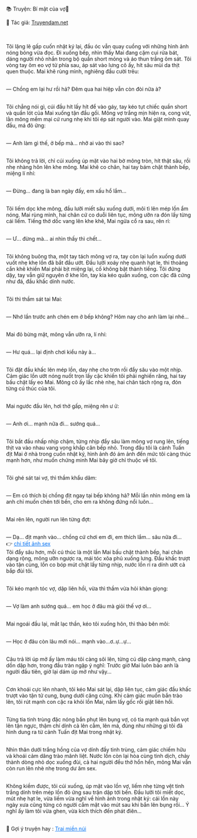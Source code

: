 
📚 Truyện: Bí mật của vợ🔞 
<br>
<p>📖 Tác giả: <a href="https://truyendam.net" target="_blank" title="Truyện sex người lớn, truyện 18+ tại Truyendam.net">Truyendam.net</a></p>
<br></br>
Tôi lặng lẽ gấp cuốn nhật ký lại, đầu óc vẫn quay cuồng với những hình ảnh nóng bỏng vừa đọc. Đi xuống bếp, nhìn thấy Mai đang cặm cụi rửa bát, dáng người nhỏ nhắn trong bộ quần short mỏng và áo thun trắng ôm sát. Tôi vòng tay ôm eo vợ từ phía sau, áp sát vào lưng cô ấy, hít sâu mùi da thịt quen thuộc. Mai khẽ rùng mình, nghiêng đầu cười trêu:<br></br>

— Chồng em lại hư rồi hả? Đêm qua hai hiệp vẫn còn đòi nữa à?<br></br>

Tôi chẳng nói gì, cúi đầu hít lấy hít để vào gáy, tay kéo tụt chiếc quần short và quần lót của Mai xuống tận đầu gối. Mông vợ trắng mịn hiện ra, cong vút, lằn mông mềm mại cứ rung nhẹ khi tôi ép sát người vào. Mai giật mình quay đầu, má đỏ ửng:<br></br>

— Anh làm gì thế, ở bếp mà... nhỡ ai vào thì sao?<br></br>

Tôi không trả lời, chỉ cúi xuống úp mặt vào hai bờ mông tròn, hít thật sâu, rồi nhẹ nhàng hôn lên khe mông. Mai khẽ co chân, hai tay bám chặt thành bếp, miệng lí nhí:<br></br>

— Đừng... đang là ban ngày đấy, em xấu hổ lắm...<br></br>

Tôi liếm dọc khe mông, đầu lưỡi miết sâu xuống dưới, môi tì lên mép lồn ẩm nóng. Mai rùng mình, hai chân cứ co duỗi liên tục, mông ưỡn ra đón lấy từng cái liếm. Tiếng thở dốc vang lên khe khẽ, Mai ngửa cổ ra sau, rên rỉ:<br></br>

— Ư... đừng mà... ai nhìn thấy thì chết...<br></br>

Tôi không buông tha, một tay tách mông vợ ra, tay còn lại luồn xuống dưới vuốt nhẹ khe lồn đã bắt đầu ướt. Đầu lưỡi xoáy nhẹ quanh hạt le, thi thoảng cắn khẽ khiến Mai phải bịt miệng lại, cố không bật thành tiếng. Tôi đứng dậy, tay vẫn giữ nguyên ở khe lồn, tay kia kéo quần xuống, con cặc đã cứng như đá, đầu khấc dính nước.<br></br>

Tôi thì thầm sát tai Mai:<br></br>

— Nhớ lần trước anh chén em ở bếp không? Hôm nay cho anh làm lại nhé...<br></br>

Mai đỏ bừng mặt, mông vẫn ưỡn ra, lí nhí:<br></br>

— Hư quá... lại định chơi kiểu này à...<br></br>

Tôi đặt đầu khấc lên mép lồn, day nhẹ cho trơn rồi đẩy sâu vào một nhịp. Cảm giác lồn ướt nóng nuốt trọn lấy cặc khiến tôi phải nghiến răng, hai tay bấu chặt lấy eo Mai. Mông cô ấy lắc nhè nhẹ, hai chân tách rộng ra, đón từng cú thúc của tôi.<br></br>

Mai ngước đầu lên, hơi thở gấp, miệng rên ư ử:<br></br>

— Anh ơi... mạnh nữa đi... sướng quá...<br></br>

Tôi bắt đầu nhấp nhịp chậm, từng nhịp đẩy sâu làm mông vợ rung lên, tiếng thịt va vào nhau vang vọng khắp căn bếp nhỏ. Trong đầu tôi là cảnh Tuấn địt Mai ở nhà trong cuốn nhật ký, hình ảnh đó ám ảnh đến mức tôi càng thúc mạnh hơn, như muốn chứng minh Mai bây giờ chỉ thuộc về tôi.<br></br>

Tôi ghé sát tai vợ, thì thầm khẩu dâm:<br></br>

— Em có thích bị chồng địt ngay tại bếp không hả? Mỗi lần nhìn mông em là anh chỉ muốn chén tới bến, cho em ra không đứng nổi luôn...<br></br>

Mai rên lên, người run lên từng đợt:<br></br>

— Dạ... địt mạnh vào... chồng cứ chơi em đi, em thích lắm... sâu nữa đi...
<br>👉 <a href="https://anhsexviet.info" 
     target="_blank" 
     title="ảnh sex người lớn, ảnh sex 18+ tại anhsexviet.info"
     style="text-decoration: underline; color: #0070f3;">
    chi tiết ảnh sex
  </a>
  </br>
Tôi đẩy sâu hơn, mỗi cú thúc là một lần Mai bấu chặt thành bếp, hai chân dạng rộng, mông ưỡn ngược ra, mái tóc xõa phủ xuống lưng. Đầu khấc trượt vào tận cùng, lồn co bóp mút chặt lấy từng nhịp, nước lồn rỉ ra dính ướt cả bắp đùi tôi.<br></br>

Tôi kéo mạnh tóc vợ, dập liên hồi, vừa thì thầm vừa hỏi khàn giọng:<br></br>

— Vợ làm anh sướng quá... em học ở đâu mà giỏi thế vợ ơi...<br></br>

Mai ngoái đầu lại, mắt lạc thần, kéo tôi xuống hôn, thì thào bên môi:<br></br>

— Học ở đâu còn lâu mới nói... mạnh vào...ơ..ự...ự...<br></br>

Câu trả lời úp mở ấy làm máu tôi càng sôi lên, từng cú dập càng mạnh, càng dồn dập hơn, trong đầu tràn ngập ý nghĩ: Trước giờ Mai luôn bảo anh là người đầu tiên, giờ lại dám úp mở như vậy...<br></br>

Cơn khoái cực lên nhanh, tôi kéo Mai sát lại, dập liên tục, cảm giác đầu khấc trượt vào tận tử cung, bụng dưới căng cứng. Khi cảm giác muốn bắn trào lên, tôi rút mạnh con cặc ra khỏi lồn Mai, nắm lấy gốc rồi giật liên hồi. <br></br>

Từng tia tinh trùng đặc nóng bắn phụt lên bụng vợ, có tia mạnh quá bắn vọt lên tận ngực, thậm chí dính cả lên cằm, lên má, đúng như những gì tôi đã hình dung ra từ cảnh Tuấn địt Mai trong nhật ký. <br></br>

Nhìn thân dưới trắng hồng của vợ dính đầy tinh trùng, cảm giác chiếm hữu và khoái cảm dâng trào mãnh liệt. Nước lồn còn lại hòa cùng tinh dịch, chảy thành dòng nhỏ dọc xuống đùi, cả hai người đều thở hổn hển, mông Mai vẫn còn run lên nhè nhẹ trong dư âm sex.<br></br>

Không kiềm được, tôi cúi xuống, úp mặt vào lồn vợ, liếm nhẹ từng vệt tinh trắng dính trên mép lồn đỏ ửng sau trận dập tới bến. Đầu lưỡi tôi miết dọc, mút nhẹ hạt le, vừa liếm vừa nghĩ về hình ảnh trong nhật ký: cái lồn này ngày xưa cũng từng có người cắm mặt vào mút sau khi bắn lên bụng rồi... Ý nghĩ ấy làm tôi vừa ghen, vừa kích thích đến phát điên...
<br></br>
<p>
  📢 Gợi ý truyện hay : 
  <a href="https://truyendam.net/truyen/trai-mien-nui" 
     target="_blank" 
     title="Truyện sex người lớn, truyện 18+ tại Truyendam.net"
     style="text-decoration: underline; color: #0070f3;"
  >
    Trai miền núi
  </a>
</p>
<!-- Truyện sex vợ chồng, sex hiện tại, đọc nhật ký vợ, chồng ghen, sex bếp, sex thật, khẩu dâm, truyện sex flagship, sex hôn nhân, Truyendam.net -->